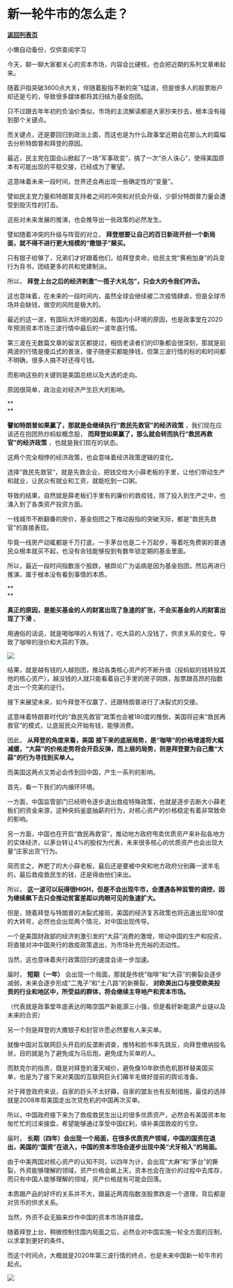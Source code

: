 # 新一轮牛市的怎么走？

[**返回列表页**](/gzh/政事堂2019)

小懒自动备份，仅供查阅学习

今天，聊一聊大家都关心的资本市场，内容会比硬核，也会把近期的系列文章串起来。  

  

随着沪指突破3600点大关，伴随着股指不断的突飞猛进，但是很多人的股票账户却还是亏的，导致很多媒体都将其归结为基金抱团。

  

只不过跟去年年初的负油价类似，市场的主流解读都是大家抄来抄去，根本没有碰到那个关键点。  

  

而关键点，还是要回归到政治上面，而这也是为什么政事堂近期会花那么大的篇幅去分析特朗普和拜登的原因。

  

最近，民主党在国会山掀起了一场“军事政变”，搞了一次“杀人诛心”，使得美国原本有可能出现的平稳交接，已经成为了奢望。  

  

这意味着未来一段时间，世界还会再出现一些确定性的“变量”。

  

譬如民主党力量和特朗普支持者之间的冲突和对抗会升级，少部分特朗普力量会遭受到毁灭性的打击。

  

这些对未来发展的推演，也会推导出一些政策的必然发生。

  

譬如随着冲突的升级与阵营的对立， **拜登想要让自己的百日新政开创一个新局面，就不得不进行更大规模的“撒银子”赎买。**  

  

只有银子给够了，兄弟们才好跟着他们，给拜登卖命，给民主党“黄袍加身”的兵变行为背书，团结更多的共和党建制派。  

  

所以， **拜登上台之后的经济刺激“一揽子大礼包”，只会大的令我们咋舌。**  

  

这也意味着，在未来的一段时间内，虽然全球会继续被二次疫情肆虐，但是全球市场并会缺钱，做空的风险是极大的。

  

最近的这一波，有国际大环境的因素，有国内小环境的原因，也是政事堂在2020年预测资本市场三波行情中最后的一波年底行情。

  

第三波在无数篇文章的留言区都提过，相信老读者们的印象都会很深刻，那就是前两波的行情是傻瓜式的普涨，傻子随便买都能挣钱，但第三波行情的标的和时间都不明确，很多人搞不好还得亏钱。

  

而影响这些的关键则是美国总统以及大选的走向。  

  

原因很简单，政治会对经济产生巨大的影响。

 **  
**

 **譬如特朗普如果赢了，那就是会继续执行“救民先救官”的经济政策** ，我们现在应该还在抱团热炒蚂蚁概念股，
**而拜登如果赢了，那么就会转而执行“救民再救官”的经济政策** ，也就是我们现在的状态。  

  

这两个完全相悖的经济政策，也会意味着经济政策逻辑的变化。  

  

选择“救民先救官”，就是先救企业，把钱交给大小薛老板的手里，让他们带动生产和就业，让民众有就业和工资，就能吃到一口粥。

  

导致的结果，自然就是薛老板们手里有的廉价的救疫钱，除了投入到生产之中，也涌入到了各类资产投资方面。

  

一线城市不断翻番的房价，基金抱团之下推动股指的突破天际，都是“救民先救官”的直接表现。  

  

毕竟一线房产动辄都是千万打底，一手茅台也是二十万起步，等着吃免费粥的普通民众根本就买不起，也没有余钱能够投到有数年锁定期的基金里面。

  

所以，最近一段时间指数涨个股跌，被舆论广为诟病是因为基金抱团，然后再进行推演，属于根本没有看到事情的本质。

 **  
**

 **真正的原因，是能买基金的人的财富出现了急速的扩张，不会买基金的人的财富出现了下滑** 。  

  

用通俗的话说，就是喝咖啡的人有钱了，吃大蒜的人没钱了，供求关系的变化，导致了咖啡的涨价和大蒜的下跌。

  

![](https://mmbiz.qpic.cn/mmbiz_jpg/rxhS23yu8cPg0NiaDxv6riaeNwcdJx5V8qic7DLUJX8Gdc2XDxxRvrL3XrMmTsN8UBr39yP9U1J3V9cNlkTWpJPcQ/640?wx_fmt=jpeg)

  

结果，就是越有钱的人越抱团，推动各类核心资产的不断升值（投蚂蚁的钱转投其他的核心资产），越没钱的人就只能看着自己手里的房子阴跌，股票跟高昂的指数走出一个完美的逆行。  

  

接下来展望未来，如今拜登不仅赢了，还跟特朗普进行了决裂式的交接。

  

这意味着特朗普时代的“救民先救官”政策也会被180度的推倒，美国将迎来“救民再救官”的模式，让底层民众开始有钱，能够消费。  

  

因此， **从拜登的角度来看，美国**
**接下来的底层局势，是“咖啡”的价格增速将大幅减缓，“大蒜”的价格走势将会开启反弹，而上层的局势，则是拜登要为自己撒“大蒜”的行为寻找到买单人。**

  

而美国这两点又势必会传到回中国，产生一系列的影响。  

  

首先，看一下我们的内循环环境。

  

一方面，中国监管部门已经明令逐步退出救疫特殊政策，也就是逐步去断大小薛老板们的资金来源，这种央妈釜底抽薪的行为，对核心资产的价格稳定有着非常致命的影响。

  

另一方面，中国也在开启“救民再救官”，推动地方政府甩卖优质资产来补贴各地方的实体经济，以茅台转让4%的股权为代表，未来很多核心的优质资产也会出现大量“庄家出货”行为。

  

简而言之，养肥了的大小薛老板，最后还是要被中央和地方政府分别薅一波羊毛的，最后救疫救民生的钱，还是得由他们来出。  

  

所以， **这一波可以玩得很HIGH，但是不会出现牛市，会遭遇各种监管的调控，因为继续飙下去只会推动贫富差距以肉眼可见的急速扩大。**  

  

但是，随着拜登与特朗普的决裂式接班，美国的经济复苏政策也将迅速出现180度的大转弯，必然也会出现两个情况，对中国出现传导。

  

一个是美国财政部的经济刺激引发的“大蒜”消费的激增，带动中国的生产和投资，将直接对冲中国央行的救疫政策退出，为市场补充充裕的流动性。

  

当然，这也意味着央行政策回归的速度会进一步加速。

  

届时， **短期（一年）** 会出现一个局面，那就是传统“咖啡”和“大蒜”的撕裂会逐步减弱，未来会逐步形成“二鬼子”和“土八路”的新撕裂，
**对欧美出口与接受欧美投资的行业和地区中，所受益的群体，将会继续主导地产和资本市场。**

  

（代表就是政事堂年底表达的略空国产新能源三小强，但是看好新能源产业链以及未来的合资）  

  

另一个则是拜登的大撒银子和封官许愿必然要有人来买单。

  

就像中国对互联网巨头开启的反垄断调查，推特和脸书率先跳反，向拜登缴纳投名状，目的就是为了避免成为马后炮，避免成为买单的人。  

  

而默克尔的指责，既是对拜登的漫天喊价，避免像10年欧债危机那样替美国买单，也是为了接下来对美国的互联网巨头们薅羊毛做好提前的舆论准备。  

  

对于拜登政府来说，自家的巨头不太好薅，自家的盟友也有反制措施，最佳的选择就是2008年帮美国走出次贷危机的中国再次买单。

  

所以，中国政府接下来为了救疫救民生出让的很多优质资产，必然会有美国资本匆匆忙忙的过来接盘，希望能够通过享受中国红利，填补美国救疫的亏空。  

  

届时， **长期（四年）会出现一个局面，在很多优质资产领域，中国的国资在退出，美国的“国资”在进入，中国的资本市场会逐步出现中美“犬牙相入”的局面。**

  

由于中美两国对核心资产的认知不同，以四年为计，会出现“大麻”和“茅台”的撕裂，外资能够理解的领域，资产价格会飙上天，资本也会在涨价的过程中去库存，而只有中国人能够理解的领域，资产价格就有可能会回落。  

  

本质跟产品的好坏的关系并不大，跟最近两周指数涨股票跌是一个道理，背后都是对货币的供求关系。  

  

当然，外资不会无脑来炒作中国的资本市场并接盘。

  

随着拜登上台，稍微控制住国内局面之后，必然会对中国实施一轮全方面的压制，以求拿到更好的条件。

  

而这个时间点，大概就是2020年第三波行情的终点，也是未来中国新一轮牛市的起点。

  

![](https://mmbiz.qpic.cn/mmbiz_jpg/rxhS23yu8cPp0iaKAfe0ZsWfgGcY72o9Nror8TicrtnlDsqzY7y4Kum4fM3X0FMEGlbvm9HvZUiaETSnLt4DHNLbQ/640?wx_fmt=jpeg)

